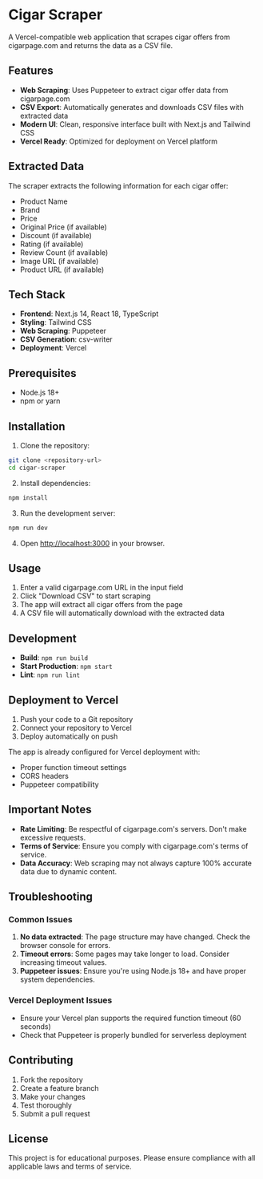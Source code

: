 # Cigar Scraper

A Vercel-compatible web application that scrapes cigar offers from cigarpage.com and returns the data as a CSV file.

## Features

- **Web Scraping**: Uses Puppeteer to extract cigar offer data from cigarpage.com
- **CSV Export**: Automatically generates and downloads CSV files with extracted data
- **Modern UI**: Clean, responsive interface built with Next.js and Tailwind CSS
- **Vercel Ready**: Optimized for deployment on Vercel platform

## Extracted Data

The scraper extracts the following information for each cigar offer:
- Product Name
- Brand
- Price
- Original Price (if available)
- Discount (if available)
- Rating (if available)
- Review Count (if available)
- Image URL (if available)
- Product URL (if available)

## Tech Stack

- **Frontend**: Next.js 14, React 18, TypeScript
- **Styling**: Tailwind CSS
- **Web Scraping**: Puppeteer
- **CSV Generation**: csv-writer
- **Deployment**: Vercel

## Prerequisites

- Node.js 18+ 
- npm or yarn

## Installation

1. Clone the repository:
```bash
git clone <repository-url>
cd cigar-scraper
```

2. Install dependencies:
```bash
npm install
```

3. Run the development server:
```bash
npm run dev
```

4. Open [http://localhost:3000](http://localhost:3000) in your browser.

## Usage

1. Enter a valid cigarpage.com URL in the input field
2. Click "Download CSV" to start scraping
3. The app will extract all cigar offers from the page
4. A CSV file will automatically download with the extracted data

## Development

- **Build**: `npm run build`
- **Start Production**: `npm start`
- **Lint**: `npm run lint`

## Deployment to Vercel

1. Push your code to a Git repository
2. Connect your repository to Vercel
3. Deploy automatically on push

The app is already configured for Vercel deployment with:
- Proper function timeout settings
- CORS headers
- Puppeteer compatibility

## Important Notes

- **Rate Limiting**: Be respectful of cigarpage.com's servers. Don't make excessive requests.
- **Terms of Service**: Ensure you comply with cigarpage.com's terms of service.
- **Data Accuracy**: Web scraping may not always capture 100% accurate data due to dynamic content.

## Troubleshooting

### Common Issues

1. **No data extracted**: The page structure may have changed. Check the browser console for errors.
2. **Timeout errors**: Some pages may take longer to load. Consider increasing timeout values.
3. **Puppeteer issues**: Ensure you're using Node.js 18+ and have proper system dependencies.

### Vercel Deployment Issues

- Ensure your Vercel plan supports the required function timeout (60 seconds)
- Check that Puppeteer is properly bundled for serverless deployment

## Contributing

1. Fork the repository
2. Create a feature branch
3. Make your changes
4. Test thoroughly
5. Submit a pull request

## License

This project is for educational purposes. Please ensure compliance with all applicable laws and terms of service.
